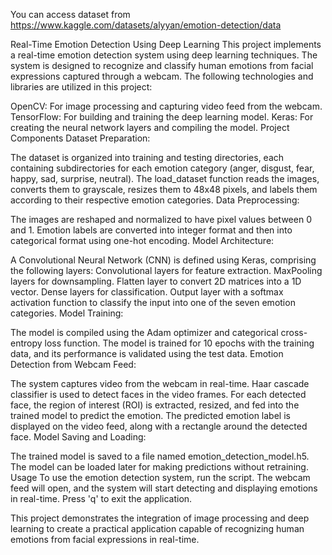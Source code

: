 You can access dataset from https://www.kaggle.com/datasets/alyyan/emotion-detection/data

Real-Time Emotion Detection Using Deep Learning
This project implements a real-time emotion detection system using deep learning techniques. The system is designed to recognize and classify human emotions from facial expressions captured through a webcam. The following technologies and libraries are utilized in this project:

OpenCV: For image processing and capturing video feed from the webcam.
TensorFlow: For building and training the deep learning model.
Keras: For creating the neural network layers and compiling the model.
Project Components
Dataset Preparation:

The dataset is organized into training and testing directories, each containing subdirectories for each emotion category (anger, disgust, fear, happy, sad, surprise, neutral).
The load_dataset function reads the images, converts them to grayscale, resizes them to 48x48 pixels, and labels them according to their respective emotion categories.
Data Preprocessing:

The images are reshaped and normalized to have pixel values between 0 and 1.
Emotion labels are converted into integer format and then into categorical format using one-hot encoding.
Model Architecture:

A Convolutional Neural Network (CNN) is defined using Keras, comprising the following layers:
Convolutional layers for feature extraction.
MaxPooling layers for downsampling.
Flatten layer to convert 2D matrices into a 1D vector.
Dense layers for classification.
Output layer with a softmax activation function to classify the input into one of the seven emotion categories.
Model Training:

The model is compiled using the Adam optimizer and categorical cross-entropy loss function.
The model is trained for 10 epochs with the training data, and its performance is validated using the test data.
Emotion Detection from Webcam Feed:

The system captures video from the webcam in real-time.
Haar cascade classifier is used to detect faces in the video frames.
For each detected face, the region of interest (ROI) is extracted, resized, and fed into the trained model to predict the emotion.
The predicted emotion label is displayed on the video feed, along with a rectangle around the detected face.
Model Saving and Loading:

The trained model is saved to a file named emotion_detection_model.h5.
The model can be loaded later for making predictions without retraining.
Usage
To use the emotion detection system, run the script. The webcam feed will open, and the system will start detecting and displaying emotions in real-time. Press 'q' to exit the application.

This project demonstrates the integration of image processing and deep learning to create a practical application capable of recognizing human emotions from facial expressions in real-time.
